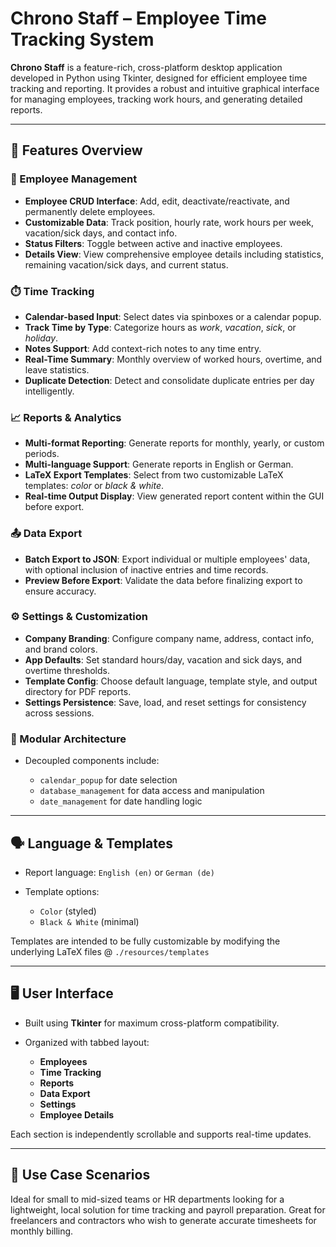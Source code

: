 # Chrono Staff – Employee Time Tracking System

**Chrono Staff** is a feature-rich, cross-platform desktop application developed in Python using Tkinter, designed for efficient employee time tracking and reporting. It provides a robust and intuitive graphical interface for managing employees, tracking work hours, and generating detailed reports.

---

## 🧩 Features Overview

### 🔧 Employee Management

* **Employee CRUD Interface**: Add, edit, deactivate/reactivate, and permanently delete employees.
* **Customizable Data**: Track position, hourly rate, work hours per week, vacation/sick days, and contact info.
* **Status Filters**: Toggle between active and inactive employees.
* **Details View**: View comprehensive employee details including statistics, remaining vacation/sick days, and current status.

### ⏱️ Time Tracking

* **Calendar-based Input**: Select dates via spinboxes or a calendar popup.
* **Track Time by Type**: Categorize hours as *work*, *vacation*, *sick*, or *holiday*.
* **Notes Support**: Add context-rich notes to any time entry.
* **Real-Time Summary**: Monthly overview of worked hours, overtime, and leave statistics.
* **Duplicate Detection**: Detect and consolidate duplicate entries per day intelligently.

### 📈 Reports & Analytics

* **Multi-format Reporting**: Generate reports for monthly, yearly, or custom periods.
* **Multi-language Support**: Generate reports in English or German.
* **LaTeX Export Templates**: Select from two customizable LaTeX templates: *color* or *black & white*.
* **Real-time Output Display**: View generated report content within the GUI before export.

### 📤 Data Export

* **Batch Export to JSON**: Export individual or multiple employees' data, with optional inclusion of inactive entries and time records.
* **Preview Before Export**: Validate the data before finalizing export to ensure accuracy.

### ⚙️ Settings & Customization

* **Company Branding**: Configure company name, address, contact info, and brand colors.
* **App Defaults**: Set standard hours/day, vacation and sick days, and overtime thresholds.
* **Template Config**: Choose default language, template style, and output directory for PDF reports.
* **Settings Persistence**: Save, load, and reset settings for consistency across sessions.

### 📂 Modular Architecture

* Decoupled components include:

  * `calendar_popup` for date selection
  * `database_management` for data access and manipulation
  * `date_management` for date handling logic

---

## 🗣️ Language & Templates

* Report language: `English (en)` or `German (de)`
* Template options:

  * `Color` (styled)
  * `Black & White` (minimal)

Templates are intended to be fully customizable by modifying the underlying LaTeX files @ `./resources/templates`

---

## 🖥️ User Interface

* Built using **Tkinter** for maximum cross-platform compatibility.
* Organized with tabbed layout:

  * **Employees**
  * **Time Tracking**
  * **Reports**
  * **Data Export**
  * **Settings**
  * **Employee Details**

Each section is independently scrollable and supports real-time updates.

---

## 📌 Use Case Scenarios

Ideal for small to mid-sized teams or HR departments looking for a lightweight, local solution for time tracking and payroll preparation. Great for freelancers and contractors who wish to generate accurate timesheets for monthly billing.


